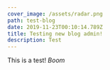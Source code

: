 ```yaml
---
cover_image: /assets/radar.png
path: test-blog
date: 2019-11-23T00:10:14.789Z
title: Testing new blog admin!
description: Test
---
```

This is a test! *Boom*
